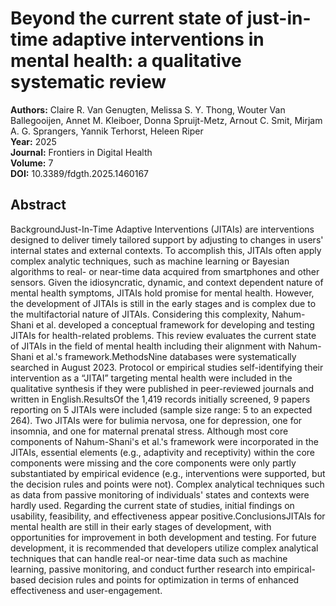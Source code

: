 # Beyond the current state of just-in-time adaptive interventions in mental health: a qualitative systematic review

**Authors:** Claire R. Van Genugten, Melissa S. Y. Thong, Wouter Van Ballegooijen, Annet M. Kleiboer, Donna Spruijt-Metz, Arnout C. Smit, Mirjam A. G. Sprangers, Yannik Terhorst, Heleen Riper  
**Year:** 2025  
**Journal:** Frontiers in Digital Health  
**Volume:** 7  
**DOI:** 10.3389/fdgth.2025.1460167  

## Abstract
BackgroundJust-In-Time Adaptive Interventions (JITAIs) are interventions designed to deliver timely tailored support by adjusting to changes in users' internal states and external contexts. To accomplish this, JITAIs often apply complex analytic techniques, such as machine learning or Bayesian algorithms to real- or near-time data acquired from smartphones and other sensors. Given the idiosyncratic, dynamic, and context dependent nature of mental health symptoms, JITAIs hold promise for mental health. However, the development of JITAIs is still in the early stages and is complex due to the multifactorial nature of JITAIs. Considering this complexity, Nahum-Shani et al. developed a conceptual framework for developing and testing JITAIs for health-related problems. This review evaluates the current state of JITAIs in the field of mental health including their alignment with Nahum-Shani et al.'s framework.MethodsNine databases were systematically searched in August 2023. Protocol or empirical studies self-identifying their intervention as a “JITAI” targeting mental health were included in the qualitative synthesis if they were published in peer-reviewed journals and written in English.ResultsOf the 1,419 records initially screened, 9 papers reporting on 5 JITAIs were included (sample size range: 5 to an expected 264). Two JITAIs were for bulimia nervosa, one for depression, one for insomnia, and one for maternal prenatal stress. Although most core components of Nahum-Shani's et al.'s framework were incorporated in the JITAIs, essential elements (e.g., adaptivity and receptivity) within the core components were missing and the core components were only partly substantiated by empirical evidence (e.g., interventions were supported, but the decision rules and points were not). Complex analytical techniques such as data from passive monitoring of individuals' states and contexts were hardly used. Regarding the current state of studies, initial findings on usability, feasibility, and effectiveness appear positive.ConclusionsJITAIs for mental health are still in their early stages of development, with opportunities for improvement in both development and testing. For future development, it is recommended that developers utilize complex analytical techniques that can handle real-or near-time data such as machine learning, passive monitoring, and conduct further research into empirical-based decision rules and points for optimization in terms of enhanced effectiveness and user-engagement.

